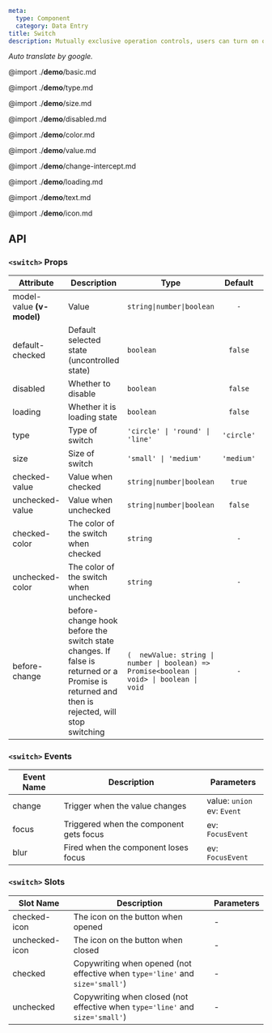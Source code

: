 ```yaml
meta:
  type: Component
  category: Data Entry
title: Switch
description: Mutually exclusive operation controls, users can turn on or turn off a certain function.
```

*Auto translate by google.*

@import ./__demo__/basic.md

@import ./__demo__/type.md

@import ./__demo__/size.md

@import ./__demo__/disabled.md

@import ./__demo__/color.md

@import ./__demo__/value.md

@import ./__demo__/change-intercept.md

@import ./__demo__/loading.md

@import ./__demo__/text.md

@import ./__demo__/icon.md

## API


### `<switch>` Props

|Attribute|Description|Type|Default|version|
|---|---|---|:---:|:---|
|model-value **(v-model)**|Value|`string\|number\|boolean`|`-`||
|default-checked|Default selected state (uncontrolled state)|`boolean`|`false`||
|disabled|Whether to disable|`boolean`|`false`||
|loading|Whether it is loading state|`boolean`|`false`||
|type|Type of switch|`'circle' \| 'round' \| 'line'`|`'circle'`||
|size|Size of switch|`'small' \| 'medium'`|`'medium'`||
|checked-value|Value when checked|`string\|number\|boolean`|`true`|2.12.0|
|unchecked-value|Value when unchecked|`string\|number\|boolean`|`false`|2.12.0|
|checked-color|The color of the switch when checked|`string`|`-`|2.12.0|
|unchecked-color|The color of the switch when unchecked|`string`|`-`|2.12.0|
|before-change|before-change hook before the switch state changes. If false is returned or a Promise is returned and then is rejected, will stop switching|`(  newValue: string \| number \| boolean) => Promise<boolean \| void> \| boolean \| void`|`-`|2.37.0|
### `<switch>` Events

|Event Name|Description|Parameters|
|---|---|---|
|change|Trigger when the value changes|value: `union`<br>ev: `Event`|
|focus|Triggered when the component gets focus|ev: `FocusEvent`|
|blur|Fired when the component loses focus|ev: `FocusEvent`|
### `<switch>` Slots

|Slot Name|Description|Parameters|
|---|---|---|
|checked-icon|The icon on the button when opened|-|
|unchecked-icon|The icon on the button when closed|-|
|checked|Copywriting when opened (not effective when `type='line'` and `size='small'`)|-|
|unchecked|Copywriting when closed (not effective when `type='line'` and `size='small'`)|-|


